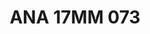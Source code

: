 ---
title: ANA 17MM 073
date: 
draft: false

# descripcion
description : Anillo de plata 925 y nácar. Modelo en color rosa

materials: Plata 925

color: 

dimensions: 17mm diámetro

code: 05-29-1339

type: "Anillos"

categories: []

price: $16.610,00

price_eftvo: $14.120,00

# Images
# first image will be shown in the product page
images:
  # - image: "images/path_to_image"
  # La ubicacion de las imagenes es imagenes/Anillos/Anillos.Nácar/05-29-1339-ana-17mm-073
  - image: "./images/anillos/nácar/05-29-1339-ana-17mm-073.jpg"
---